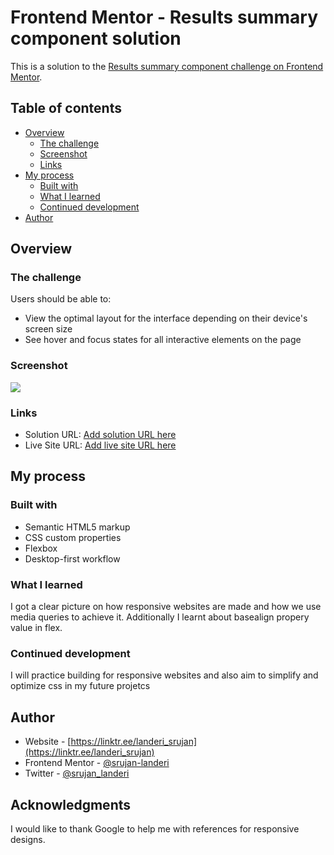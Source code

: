 # Frontend Mentor - Results summary component solution

This is a solution to the [Results summary component challenge on Frontend Mentor](https://www.frontendmentor.io/challenges/results-summary-component-CE_K6s0maV).

## Table of contents

- [Overview](#overview)
  - [The challenge](#the-challenge)
  - [Screenshot](#screenshot)
  - [Links](#links)
- [My process](#my-process)
  - [Built with](#built-with)
  - [What I learned](#what-i-learned)
  - [Continued development](#continued-development)
- [Author](#author)

## Overview



### The challenge

Users should be able to:

- View the optimal layout for the interface depending on their device's screen size
- See hover and focus states for all interactive elements on the page

### Screenshot

![](./screenshot.jpg)

### Links

- Solution URL: [Add solution URL here](https://your-solution-url.com)
- Live Site URL: [Add live site URL here](https://your-live-site-url.com)

## My process

### Built with

- Semantic HTML5 markup
- CSS custom properties
- Flexbox
- Desktop-first workflow

### What I learned

I got a clear picture on how responsive websites are made and how we use media queries to achieve it. Additionally I learnt about basealign propery value in flex.


### Continued development

I will practice building for responsive websites and also aim to simplify and optimize css in my future projetcs

## Author

- Website - [https://linktr.ee/landeri_srujan](https://linktr.ee/landeri_srujan)
- Frontend Mentor - [@srujan-landeri](https://www.frontendmentor.io/profile/srujan-landeri)
- Twitter - [@srujan_landeri](https://twitter.com/srujan_landeri)

## Acknowledgments

I would like to thank Google to help me with references for responsive designs.
